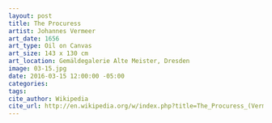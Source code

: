 ```yaml
---
layout: post
title: The Procuress
artist: Johannes Vermeer
art_date: 1656
art_type: Oil on Canvas
art_size: 143 x 130 cm
art_location: Gemäldegalerie Alte Meister, Dresden
image: 03-15.jpg
date: 2016-03-15 12:00:00 -05:00
categories:
tags:
cite_author: Wikipedia
cite_url: http://en.wikipedia.org/w/index.php?title=The_Procuress_(Vermeer)&oldid=581405454
---
```

